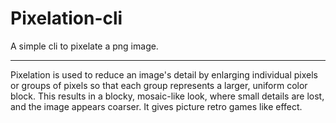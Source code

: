 # Pixelation-cli
A simple cli to pixelate a png image.
***
Pixelation is used to reduce an image's detail by enlarging individual pixels or groups of pixels so that each group represents a larger, uniform color block.
This results in a blocky, mosaic-like look, where small details are lost, and the image appears coarser. It gives picture retro games like effect.
